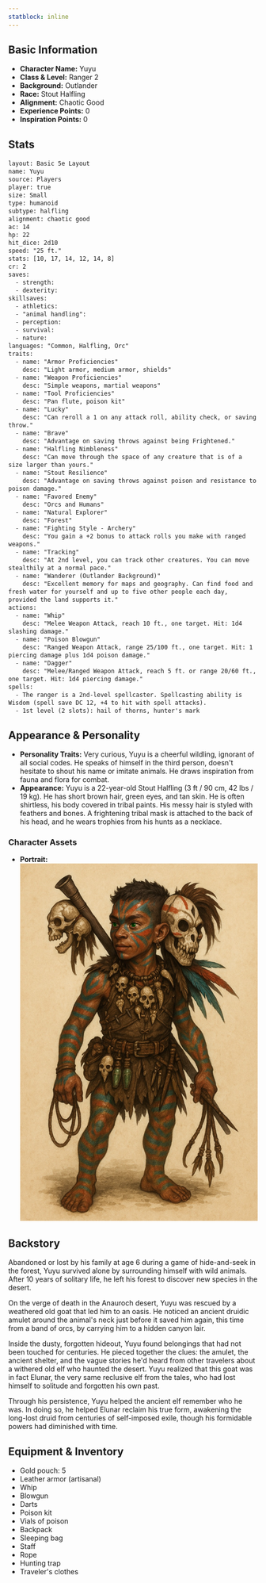 ```yaml
---
statblock: inline
---
```


## Basic Information

- **Character Name:** Yuyu
- **Class & Level:** Ranger 2
- **Background:** Outlander
- **Race:** Stout Halfling
- **Alignment:** Chaotic Good
- **Experience Points:** 0
- **Inspiration Points:** 0


## Stats

```statblock
layout: Basic 5e Layout
name: Yuyu
source: Players
player: true
size: Small
type: humanoid
subtype: halfling
alignment: chaotic good
ac: 14
hp: 22
hit_dice: 2d10
speed: "25 ft."
stats: [10, 17, 14, 12, 14, 8]
cr: 2
saves:
  - strength: ­
  - dexterity: ­
skillsaves:
  - athletics: ­
  - "animal handling": ­
  - perception: ­
  - survival: ­
  - nature: ­
languages: "Common, Halfling, Orc"
traits:
  - name: "Armor Proficiencies"
    desc: "Light armor, medium armor, shields"
  - name: "Weapon Proficiencies"
    desc: "Simple weapons, martial weapons"
  - name: "Tool Proficiencies"
    desc: "Pan flute, poison kit"
  - name: "Lucky"
    desc: "Can reroll a 1 on any attack roll, ability check, or saving throw."
  - name: "Brave"
    desc: "Advantage on saving throws against being Frightened."
  - name: "Halfling Nimbleness"
    desc: "Can move through the space of any creature that is of a size larger than yours."
  - name: "Stout Resilience"
    desc: "Advantage on saving throws against poison and resistance to poison damage."
  - name: "Favored Enemy"
    desc: "Orcs and Humans"
  - name: "Natural Explorer"
    desc: "Forest"
  - name: "Fighting Style - Archery"
    desc: "You gain a +2 bonus to attack rolls you make with ranged weapons."
  - name: "Tracking"
    desc: "At 2nd level, you can track other creatures. You can move stealthily at a normal pace."
  - name: "Wanderer (Outlander Background)"
    desc: "Excellent memory for maps and geography. Can find food and fresh water for yourself and up to five other people each day, provided the land supports it."
actions:
  - name: "Whip"
    desc: "Melee Weapon Attack, reach 10 ft., one target. Hit: 1d4 slashing damage."
  - name: "Poison Blowgun"
    desc: "Ranged Weapon Attack, range 25/100 ft., one target. Hit: 1 piercing damage plus 1d4 poison damage."
  - name: "Dagger"
    desc: "Melee/Ranged Weapon Attack, reach 5 ft. or range 20/60 ft., one target. Hit: 1d4 piercing damage."
spells:
  - The ranger is a 2nd-level spellcaster. Spellcasting ability is Wisdom (spell save DC 12, +4 to hit with spell attacks).
  - 1st level (2 slots): hail of thorns, hunter's mark
```


## Appearance & Personality

- **Personality Traits:** Very curious, Yuyu is a cheerful wildling, ignorant of all social codes. He speaks of himself in the third person, doesn't hesitate to shout his name or imitate animals. He draws inspiration from fauna and flora for combat.
- **Appearance:** Yuyu is a 22-year-old Stout Halfling (3 ft / 90 cm, 42 lbs / 19 kg). He has short brown hair, green eyes, and tan skin. He is often shirtless, his body covered in tribal paints. His messy hair is styled with feathers and bones. A frightening tribal mask is attached to the back of his head, and he wears trophies from his hunts as a necklace.

### Character Assets
- **Portrait:** ![Yuyu](../Assets/Yuyu.png)

## Backstory
Abandoned or lost by his family at age 6 during a game of hide-and-seek in the forest, Yuyu survived alone by surrounding himself with wild animals. After 10 years of solitary life, he left his forest to discover new species in the desert.

On the verge of death in the Anauroch desert, Yuyu was rescued by a weathered old goat that led him to an oasis. He noticed an ancient druidic amulet around the animal's neck just before it saved him again, this time from a band of orcs, by carrying him to a hidden canyon lair.

Inside the dusty, forgotten hideout, Yuyu found belongings that had not been touched for centuries. He pieced together the clues: the amulet, the ancient shelter, and the vague stories he'd heard from other travelers about a withered old elf who haunted the desert. Yuyu realized that this goat was in fact Elunar, the very same reclusive elf from the tales, who had lost himself to solitude and forgotten his own past.

Through his persistence, Yuyu helped the ancient elf remember who he was. In doing so, he helped Elunar reclaim his true form, awakening the long-lost druid from centuries of self-imposed exile, though his formidable powers had diminished with time.

## Equipment & Inventory
- Gold pouch: 5
- Leather armor (artisanal)
- Whip
- Blowgun
- Darts
- Poison kit
- Vials of poison
- Backpack
- Sleeping bag
- Staff
- Rope
- Hunting trap
- Traveler's clothes
